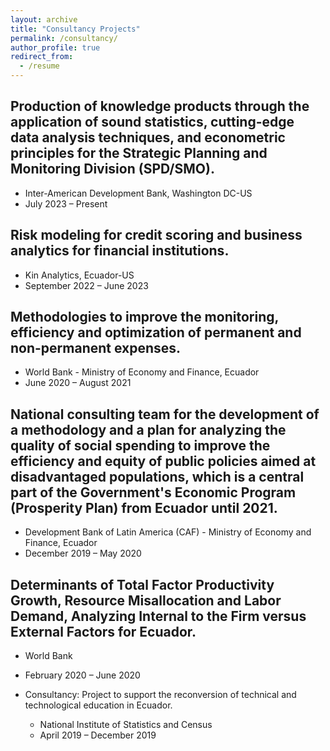 ```yaml
---
layout: archive
title: "Consultancy Projects"
permalink: /consultancy/
author_profile: true
redirect_from:
  - /resume
---
```


 
## Production of knowledge products through the application of sound statistics, cutting-edge data analysis techniques, and econometric principles for the Strategic Planning and Monitoring Division (SPD/SMO).
  * Inter-American Development Bank, Washington DC-US 
  * July 2023 – Present

## Risk modeling for credit scoring and business analytics for financial institutions.
  * Kin Analytics, Ecuador-US
  * September 2022 – June 2023

## Methodologies to improve the monitoring, efficiency and optimization of permanent and non-permanent expenses.
  * World Bank - Ministry of Economy and Finance, Ecuador
  * June 2020 – August 2021

## National consulting team for the development of a methodology and a plan for analyzing the quality of social spending to improve the efficiency and equity of public policies aimed at disadvantaged populations, which is a central part of the Government's Economic Program (Prosperity Plan) from Ecuador until 2021.
  * Development Bank of Latin America (CAF) - Ministry of Economy and Finance, Ecuador 
  * December 2019 – May 2020

## Determinants of Total Factor Productivity Growth, Resource Misallocation and Labor Demand, Analyzing Internal to the Firm versus External Factors for Ecuador.
  * World Bank
  * February 2020 – June 2020	 

* Consultancy: Project to support the reconversion of technical and technological education in Ecuador.
  * National Institute of Statistics and Census
  * April 2019 – December 2019	 
  

